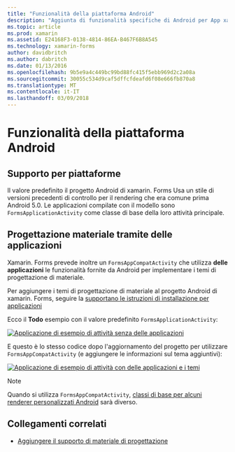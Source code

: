 ```yaml
---
title: "Funzionalità della piattaforma Android"
description: "Aggiunta di funzionalità specifiche di Android per App xamarin. Forms"
ms.topic: article
ms.prod: xamarin
ms.assetid: E24168F3-0138-4814-86EA-B467F6B8A545
ms.technology: xamarin-forms
author: davidbritch
ms.author: dabritch
ms.date: 01/13/2016
ms.openlocfilehash: 9b5e9a4c449bc99bd88fc415f5ebb969d2c2a08a
ms.sourcegitcommit: 30055c534d9caf5dffcfdeafd6f08e666fb870a8
ms.translationtype: MT
ms.contentlocale: it-IT
ms.lasthandoff: 03/09/2018
---
```

# <a name="android-platform-features"></a>Funzionalità della piattaforma Android

## <a name="platform-support"></a>Supporto per piattaforme

Il valore predefinito il progetto Android di xamarin. Forms Usa un stile di versioni precedenti di controllo per il rendering che era comune prima Android 5.0. Le applicazioni compilate con il modello sono `FormsApplicationActivity` come classe di base della loro attività principale.

## <a name="material-design-via-appcompat"></a>Progettazione materiale tramite delle applicazioni

Xamarin. Forms prevede inoltre un `FormsAppCompatActivity` che utilizza **delle applicazioni** le funzionalità fornite da Android per implementare i temi di progettazione di materiale.

Per aggiungere i temi di progettazione di materiale al progetto Android di xamarin. Forms, seguire la [supportano le istruzioni di installazione per applicazioni](appcompat.md)

Ecco il **Todo** esempio con il valore predefinito `FormsApplicationActivity`:

[![](images/before-appcompat-sml.png "Applicazione di esempio di attività senza delle applicazioni")](images/before-appcompat.png#lightbox "l'applicazione di esempio di attività senza delle applicazioni")

E questo è lo stesso codice dopo l'aggiornamento del progetto per utilizzare `FormsAppCompatActivity` (e aggiungere le informazioni sul tema aggiuntivi):

[![](images/post-appcompat-sml.png "Applicazione di esempio di attività con delle applicazioni e i temi")](images/post-appcompat.png#lightbox "applicazione di esempio di attività con delle applicazioni e i temi")

> [!NOTE]
> Quando si utilizza `FormsAppCompatActivity`, [classi di base per alcuni renderer personalizzati Android](~/xamarin-forms/app-fundamentals/custom-renderer/renderers.md) sarà diverso.


## <a name="related-links"></a>Collegamenti correlati

- [Aggiungere il supporto di materiale di progettazione](appcompat.md)

